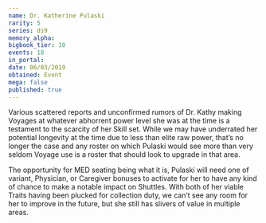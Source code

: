 ```yaml
---
name: Dr. Katherine Pulaski
rarity: 5
series: ds9
memory_alpha:
bigbook_tier: 10
events: 18
in_portal:
date: 06/03/2019
obtained: Event
mega: false
published: true
---
```


Various scattered reports and unconfirmed rumors of Dr. Kathy making Voyages at whatever abhorrent power level she was at the time is a testament to the scarcity of her Skill set. While we may have underrated her potential longevity at the time due to less than elite raw power, that’s no longer the case and any roster on which Pulaski would see more than very seldom Voyage use is a roster that should look to upgrade in that area.

The opportunity for MED seating being what it is, Pulaski will need one of variant, Physician, or Caregiver bonuses to activate for her to have any kind of chance to make a notable impact on Shuttles. With both of her viable Traits having been plucked for collection duty, we can’t see any room for her to improve in the future, but she still has slivers of value in multiple areas.
